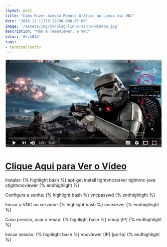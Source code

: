 ```yaml
---
layout: post
title: "Como Fazer Acesso Remoto Gráfico no Linux via VNC"
date: '2016-11-11T18:12:00.000-07:00'
image: '/assets/img/tv/blog-linux-ssh-x-window.jpg'
description: "Não é TeamViewer, é VNC"
color: '#cc181e'
tags:
- terminalroottv
---
```


![Blog Linux NFS](/assets/img/tv/blog-linux-ssh-x-window.jpg)


# [Clique Aqui para Ver o Vídeo](https://www.youtube.com/watch?v=wI7ek1ZHUxQ)


Instalar:
{% highlight bash %}
apt-get install tightvncserver tightvnc-java xtightvncviewer
{% endhighlight %}

Configura a senha:
{% highlight bash %}
vncpasswd
{% endhighlight %}

Iniciar o VNC no servidor:
{% highlight bash %}
vncserver
{% endhighlight %}

Caso preciso, usar o nmap:
{% highlight bash %}
nmap [IP]
{% endhighlight %}

Iniciar sessão:
{% highlight bash %}
vncviewer [IP]:[porta]
{% endhighlight %}

<script async src="https://pagead2.googlesyndication.com/pagead/js/adsbygoogle.js"></script>

<!-- Informat -->
<ins class="adsbygoogle"
 style="display:block"
 data-ad-client="ca-pub-2838251107855362"
 data-ad-slot="2327980059"
 data-ad-format="auto"
 data-full-width-responsive="true"></ins>

<script>
(adsbygoogle = window.adsbygoogle || []).push({});
</script>

